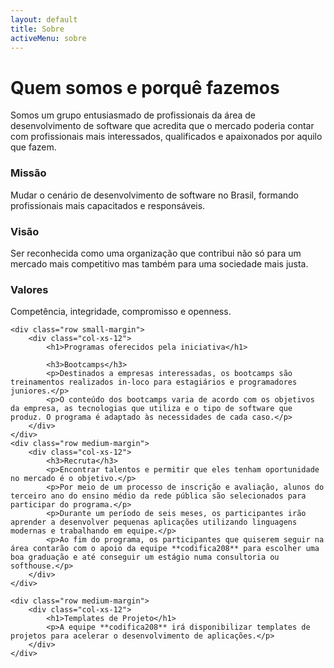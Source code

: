 ```yaml
---
layout: default
title: Sobre
activeMenu: sobre
---
```


<div class="about">
	<div class="row small-margin">
		<div class="col-xs-12">
			<h1>Quem somos e porquê fazemos</h1>
			<p>Somos um grupo entusiasmado de profissionais da área de desenvolvimento de software que acredita que o mercado poderia contar com profissionais mais interessados, qualificados e apaixonados por aquilo que fazem. </p>
		</div>
	</div>
	<div class="row medium-margin">
		<div class="col-xs-12 col-md-4">
			<h3>Missão</h3>
			<p>Mudar o cenário de desenvolvimento de software no Brasil, formando profissionais mais capacitados e responsáveis.</p>
		</div>
		<div class="col-xs-12 col-md-4">
			<h3>Visão</h3>
			<p>Ser reconhecida como uma organização que contribui não só para um mercado mais competitivo mas também para uma sociedade mais justa.</p>
		</div>
		<div class="col-xs-12 col-md-4">
			<h3>Valores</h3>
			<p>Competência, integridade, compromisso e openness.</p>
		</div>
	</div>

	<div class="row small-margin">
		<div class="col-xs-12">
			<h1>Programas oferecidos pela iniciativa</h1>
			
			<h3>Bootcamps</h3>
			<p>Destinados a empresas interessadas, os bootcamps são treinamentos realizados in-loco para estagiários e programadores juniores.</p>
			<p>O conteúdo dos bootcamps varia de acordo com os objetivos da empresa, as tecnologias que utiliza e o tipo de software que produz. O programa é adaptado às necessidades de cada caso.</p>
		</div>
	</div>
	<div class="row medium-margin">
		<div class="col-xs-12">
			<h3>Recruta</h3>
			<p>Encontrar talentos e permitir que eles tenham oportunidade no mercado é o objetivo.</p>
			<p>Por meio de um processo de inscrição e avaliação, alunos do terceiro ano do ensino médio da rede pública são selecionados para participar do programa.</p>
			<p>Durante um período de seis meses, os participantes irão aprender a desenvolver pequenas aplicações utilizando linguagens modernas e trabalhando em equipe.</p>
			<p>Ao fim do programa, os participantes que quiserem seguir na área contarão com o apoio da equipe **codifica208** para escolher uma boa graduação e até conseguir um estágio numa consultoria ou softhouse.</p>
		</div>
	</div>

	<div class="row medium-margin">
		<div class="col-xs-12">
			<h1>Templates de Projeto</h1>
			<p>A equipe **codifica208** irá disponibilizar templates de projetos para acelerar o desenvolvimento de aplicações.</p>
		</div>
	</div>
</div>